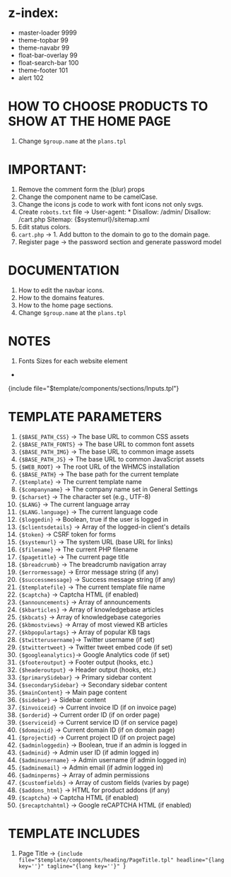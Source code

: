 # z-index:
- master-loader 9999
- theme-topbar 99
- theme-navabr 99
- float-bar-overlay 99
- float-search-bar 100
- theme-footer 101
- alert 102


# HOW TO CHOOSE PRODUCTS TO SHOW AT THE HOME PAGE
1. Change `$group.name` at the `plans.tpl`


# IMPORTANT:
1. Remove the comment form the (blur) props
2. Change the component name to be camelCase.
3. Change the icons js code to work with font icons not only svgs.
4. Create `robots.txt` file
  ->  User-agent: *
      Disallow: /admin/
      Disallow: /cart.php
      Sitemap: {$systemurl}/sitemap.xml
5. Edit status colors.
6. `cart.php` ->  1. Add button to the domain to go to the domain page.
7. Register page -> the password section and generate password model


# DOCUMENTATION
1. How to edit the navbar icons.
2. How to the domains features.
3. How to the home page sections.
4. Change `$group.name` at the `plans.tpl`



# NOTES
1. Fonts Sizes for each website element
  -

{include file="$template/components/sections/Inputs.tpl"}

# TEMPLATE PARAMETERS
1. `{$BASE_PATH_CSS}`   → The base URL to common CSS assets
2. `{$BASE_PATH_FONTS}` → The base URL to common font assets
3. `{$BASE_PATH_IMG}`   → The base URL to common image assets
4. `{$BASE_PATH_JS}`    → The base URL to common JavaScript assets
5. `{$WEB_ROOT}`        → The root URL of the WHMCS installation
6. `{$BASE_PATH}`       → The base path for the current template
7. `{$template}`        → The current template name
8. `{$companyname}`     → The company name set in General Settings
9. `{$charset}`         → The character set (e.g., UTF-8)
10. `{$LANG}`           → The current language array
11. `{$LANG.language}`  → The current language code
12. `{$loggedin}`       → Boolean, true if the user is logged in
13. `{$clientsdetails}` → Array of the logged-in client's details
14. `{$token}`          → CSRF token for forms
15. `{$systemurl}`      → The system URL (base URL for links)
16. `{$filename}`       → The current PHP filename
17. `{$pagetitle}`      → The current page title
18. `{$breadcrumb}`     → The breadcrumb navigation array
19. `{$errormessage}`   → Error message string (if any)
20. `{$successmessage}` → Success message string (if any)
21. `{$templatefile}`   → The current template file name
22. `{$captcha}`        → Captcha HTML (if enabled)
23. `{$announcements}`  → Array of announcements
24. `{$kbarticles}`     → Array of knowledgebase articles
25. `{$kbcats}`         → Array of knowledgebase categories
26. `{$kbmostviews}`    → Array of most viewed KB articles
27. `{$kbpopulartags}`  → Array of popular KB tags
28. `{$twitterusername}`→ Twitter username (if set)
29. `{$twittertweet}`   → Twitter tweet embed code (if set)
30. `{$googleanalytics}`→ Google Analytics code (if set)
31. `{$footeroutput}`   → Footer output (hooks, etc.)
32. `{$headeroutput}`   → Header output (hooks, etc.)
33. `{$primarySidebar}` → Primary sidebar content
34. `{$secondarySidebar}` → Secondary sidebar content
35. `{$mainContent}`    → Main page content
36. `{$sidebar}`        → Sidebar content
37. `{$invoiceid}`      → Current invoice ID (if on invoice page)
38. `{$orderid}`        → Current order ID (if on order page)
39. `{$serviceid}`      → Current service ID (if on service page)
40. `{$domainid}`       → Current domain ID (if on domain page)
41. `{$projectid}`      → Current project ID (if on project page)
42. `{$adminloggedin}`  → Boolean, true if an admin is logged in
43. `{$adminid}`        → Admin user ID (if admin logged in)
44. `{$adminusername}`  → Admin username (if admin logged in)
45. `{$adminemail}`     → Admin email (if admin logged in)
46. `{$adminperms}`     → Array of admin permissions
47. `{$customfields}`   → Array of custom fields (varies by page)
48. `{$addons_html}`    → HTML for product addons (if any)
49. `{$captcha}`        → Captcha HTML (if enabled)
50. `{$recaptchahtml}`  → Google reCAPTCHA HTML (if enabled)

# TEMPLATE INCLUDES
1. Page Title ->  `{include file="$template/components/heading/PageTitle.tpl" headline="{lang key=''}" tagline="{lang key=''}" }`